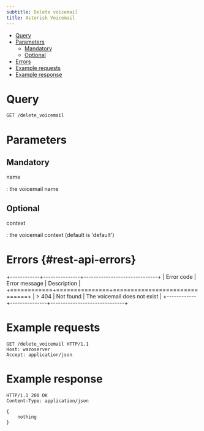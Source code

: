 ```yaml
---
subtitle: Delete voicemail
title: Asterisk Voicemail
---
```


-   [Query](#query)
-   [Parameters](#parameters)
    -   [Mandatory](#mandatory)
    -   [Optional](#optional)
-   [Errors](#errors)
-   [Example requests](#example-requests)
-   [Example response](#example-response)

Query
=====

    GET /delete_voicemail

Parameters
==========

Mandatory
---------

name

:   the voicemail name

Optional
--------

context

:   the voicemail context (default is \'default\')

Errors {#rest-api-errors}
======

+------------+---------------+------------------------------+
| Error code | Error message | Description                  |
+============+===============+==============================+
| > 404      | Not found     | The voicemail does not exist |
+------------+---------------+------------------------------+

Example requests
================

    GET /delete_voicemail HTTP/1.1
    Host: wazoserver
    Accept: application/json

Example response
================

    HTTP/1.1 200 OK
    Content-Type: application/json

    {
        nothing
    }
